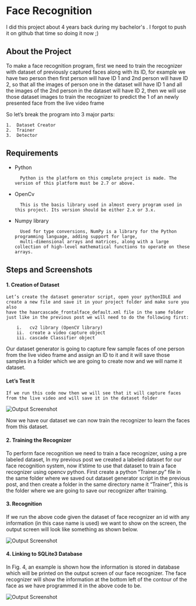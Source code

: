 
# Face Recognition

I did this project about 4 years back during my bachelor's . I forgot to push it on github that time so doing it now ;)

## About the Project

To make a face recognition program, first we need to train the recognizer with dataset of previously captured faces along with its ID, 
for example we have two person then first person will have ID 1 and 2nd person will have ID 2, 
so that all the images of person one in the dataset will have ID 1 and all the images of the 2nd person in the dataset will have ID 2, 
then we will use those dataset images to train the recognizer to predict the 1 of an newly presented face from the live video frame

So let’s break the program into 3 major parts:

    1.	Dataset Creator
    2.	Trainer
    3.	Detector



## Requirements

- Python

        Python is the platform on this complete project is made. The version of this platform must be 2.7 or above.
- OpenCv 

        This is the basis library used in almost every program used in this project. Its version should be either 2.x or 3.x.
- Numpy library

        Used for type conversions, NumPy is a library for the Python programming language, adding support for large, 
        multi-dimensional arrays and matrices, along with a large collection of high-level mathematical functions to operate on these arrays.  
## Steps and Screenshots

#### 1. Creation of Dataset

    Let’s create the dataset generator script, open your pythonIDLE and create a new file and save it in your project folder and make sure you also 
    have the haarcascade_frontalface_default.xml file in the same folder just like in the previous post we will need to do the following first:

        i.	 cv2 library (OpenCV library)
        ii.	 create a video capture object
        iii. cascade Classifier object

Our dataset generator is going to capture few sample faces of one person from the live video frame and assign an ID to it 
and it will save those samples in a folder which we are going to create now and we will name it dataset.

#### Let’s Test It

    If we run this code now then we will see that it will capture faces from the live video and will save it in the dataset folder

![Output Screenshot](https://via.placeholder.com/468x300?text=App+Screenshot+Here)

Now we have our dataset we can now train the recognizer to learn the faces from this dataset.

#### 2. Training the Recognizer

To perform face recognition we need to train a face recognizer, using a pre labeled dataset, In my previous post we created a labeled dataset 
for our face recognition system, now it’stime to use that dataset to train a face recognizer using opencv python. First create a python “Trainer.py” file 
in the same folder where we saved out dataset generator script in the previous post, and then create a folder in the same directory name it “Trainer”, 
this is the folder where we are going to save our recognizer after training.

#### 3. Recognition

If we run the above code given the dataset of face recognizer an id with any information (in this case name is used) we want to show on the screen, 
the output screen will look like something as shown below.

![Output Screenshot](https://via.placeholder.com/468x300?text=App+Screenshot+Here)

#### 4. Linking to SQLite3 Database

In Fig. 4, an example is shown how the information is stored in database which will be printed on the output screen of our face recognizer. 
The face recognizer will show the information at the bottom left of the contour of the face as we have programmed it in the above code to be.


![Output Screenshot](https://via.placeholder.com/468x300?text=App+Screenshot+Here)
